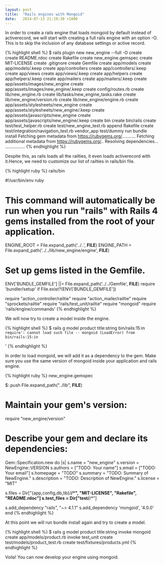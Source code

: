 ```yaml
---
layout: post
title:  "Rails engines with Mongoid"
date:   2014-07-13 21:19:30 +1000
---
```

In order to create a rails engine that loads mongoid by default instead of activerecord, we will start with creating a full rails engine with an option -O. This is to skip the inclusion of any database settings or active record.

{% highlight shell %}
$ rails plugin new new_engine --full -O
      create  
      create  README.rdoc
      create  Rakefile
      create  new_engine.gemspec
      create  MIT-LICENSE
      create  .gitignore
      create  Gemfile
      create  app/models
      create  app/models/.keep
      create  app/controllers
      create  app/controllers/.keep
      create  app/views
      create  app/views/.keep
      create  app/helpers
      create  app/helpers/.keep
      create  app/mailers
      create  app/mailers/.keep
      create  app/assets/images/new_engine
      create  app/assets/images/new_engine/.keep
      create  config/routes.rb
      create  lib/new_engine.rb
      create  lib/tasks/new_engine_tasks.rake
      create  lib/new_engine/version.rb
      create  lib/new_engine/engine.rb
      create  app/assets/stylesheets/new_engine
      create  app/assets/stylesheets/new_engine/.keep
      create  app/assets/javascripts/new_engine
      create  app/assets/javascripts/new_engine/.keep
      create  bin
      create  bin/rails
      create  test/test_helper.rb
      create  test/new_engine_test.rb
      append  Rakefile
      create  test/integration/navigation_test.rb
  vendor_app  test/dummy
         run  bundle install
Fetching gem metadata from https://rubygems.org/...........
Fetching additional metadata from https://rubygems.org/..
Resolving dependencies...
................
{% endhighlight %}

Despite this, as rails loads all the railties, it even loads activerecord with it.Hence, we need to customize our list of railties in rails/bin file.

{% highlight ruby %}
rails/bin

#!/usr/bin/env ruby
# This command will automatically be run when you run "rails" with Rails 4 gems installed from the root of your application.

ENGINE_ROOT = File.expand_path('../..', __FILE__)
ENGINE_PATH = File.expand_path('../../lib/new_engine/engine', __FILE__)

# Set up gems listed in the Gemfile.
ENV['BUNDLE_GEMFILE'] ||= File.expand_path('../../Gemfile', __FILE__)
require 'bundler/setup' if File.exist?(ENV['BUNDLE_GEMFILE'])

require "action_controller/railtie"
require "action_mailer/railtie"
require "sprockets/railtie"
require "rails/test_unit/railtie"
require "mongoid"
require 'rails/engine/commands'
{% endhighlight %}

We will now try to create a model inside the engine.

{% highlight shell %}
$ rails g model product title:string
bin/rails:15:in `require': cannot load such file -- mongoid (LoadError)
    from bin/rails:15:in `<main>'
{% endhighlight %}

In order to load mongoid, we will add it as a dependency to the gem. Make sure you use the same version of mongoid inside your application and rails engine.

{% highlight ruby %}
new_engine.gemspec

$:.push File.expand_path("../lib", __FILE__)

# Maintain your gem's version:
require "new_engine/version"

# Describe your gem and declare its dependencies:
Gem::Specification.new do |s|
  s.name        = "new_engine"
  s.version     = NewEngine::VERSION
  s.authors     = ["TODO: Your name"]
  s.email       = ["TODO: Your email"]
  s.homepage    = "TODO"
  s.summary     = "TODO: Summary of NewEngine."
  s.description = "TODO: Description of NewEngine."
  s.license     = "MIT"

  s.files = Dir["{app,config,db,lib}/**/*", "MIT-LICENSE", "Rakefile", "README.rdoc"]
  s.test_files = Dir["test/**/*"]

  s.add_dependency "rails", "~> 4.1.1"
  s.add_dependency 'mongoid', '4.0.0'
end
{% endhighlight %}

At this point we will run bundle install again and try to create a model.

{% highlight shell %}
$ rails g model product title:string
      invoke  mongoid
      create    app/models/product.rb
      invoke    test_unit
      create      test/models/product_test.rb
      create      test/fixtures/products.yml
{% endhighlight %}

Voila! You can now develop your engine using mongoid.
